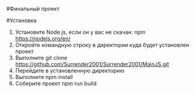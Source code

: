 #Финальный проект

#Установка
1. Установите Node.js, если он у вас не скачан: npm https://nodejs.org/en/
2. Откройте командную строку в директории куда будет установлен проект
3. Выполните git clone https://github.com/Surrender2001/Surrender2001/MainJS.git
4. Перейдите в установленную директорию
5. Выполните npm install
6. Соберите проект npm run build

